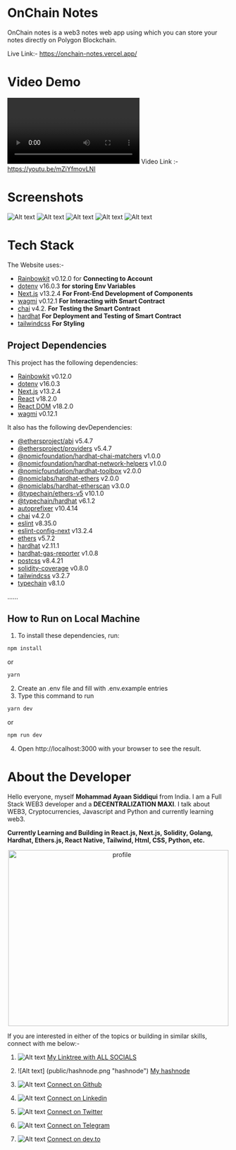 # OnChain Notes
OnChain notes is a web3 notes web app using which you can store your notes directly on Polygon Blockchain.

Live Link:- https://onchain-notes.vercel.app/

# Video Demo
<video src="public/onchain demo.mp4" controls="controls" style="max-width: 730px;"> </video>
Video Link :- https://youtu.be/mZiYfmovLNI
# Screenshots
![Alt text](public/pic5.png "5")
![Alt text](public/pic1.png "1")
![Alt text](public/pic2.png "2")
![Alt text](public/pic3.png "3")
![Alt text](public/pic4.png "4")


# Tech Stack
The Website uses:-
- [Rainbowkit](https://www.npmjs.com/package/@rainbow-me/rainbowkit) v0.12.0 for **Connecting to Account** 
- [dotenv](https://www.npmjs.com/package/dotenv) v16.0.3 **for storing Env Variables**
- [Next.js](https://nextjs.org/) v13.2.4 **For Front-End Development of Components**
- [wagmi](https://www.npmjs.com/package/wagmi) v0.12.1 **For Interacting with Smart Contract**
- [chai](https://www.npmjs.com/package/chai) v4.2. **For Testing the Smart Contract**
- [hardhat](https://www.npmjs.com/package/hardhat) **For Deployment and Testing of Smart Contract**
- [tailwindcss](https://www.npmjs.com/package/tailwindcss) **For Styling**

## Project Dependencies

This project has the following dependencies:
- [Rainbowkit](https://www.npmjs.com/package/@rainbow-me/rainbowkit) v0.12.0
- [dotenv](https://www.npmjs.com/package/dotenv) v16.0.3
- [Next.js](https://nextjs.org/) v13.2.4
- [React](https://reactjs.org/) v18.2.0
- [React DOM](https://reactjs.org/docs/react-dom.html) v18.2.0
- [wagmi](https://www.npmjs.com/package/wagmi) v0.12.1

It also has the following devDependencies:
- [@ethersproject/abi](https://www.npmjs.com/package/@ethersproject/abi) v5.4.7
- [@ethersproject/providers](https://www.npmjs.com/package/@ethersproject/providers) v5.4.7
- [@nomicfoundation/hardhat-chai-matchers](https://www.npmjs.com/package/@nomicfoundation/hardhat-chai-matchers) v1.0.0
- [@nomicfoundation/hardhat-network-helpers](https://www.npmjs.com/package/@nomicfoundation/hardhat-network-helpers) v1.0.0
- [@nomicfoundation/hardhat-toolbox](https://www.npmjs.com/package/@nomicfoundation/hardhat-toolbox) v2.0.0
- [@nomiclabs/hardhat-ethers](https://www.npmjs.com/package/@nomiclabs/hardhat-ethers) v2.0.0
- [@nomiclabs/hardhat-etherscan](https://www.npmjs.com/package/@nomiclabs/hardhat-etherscan) v3.0.0
- [@typechain/ethers-v5](https://www.npmjs.com/package/@typechain/ethers-v5) v10.1.0
- [@typechain/hardhat](https://www.npmjs.com/package/@typechain/hardhat) v6.1.2
- [autoprefixer](https://www.npmjs.com/package/autoprefixer) v10.4.14
- [chai](https://www.npmjs.com/package/chai) v4.2.0
- [eslint](https://www.npmjs.com/package/eslint) v8.35.0
- [eslint-config-next](https://www.npmjs.com/package/eslint-config-next) v13.2.4
- [ethers](https://www.npmjs.com/package/ethers) v5.7.2
- [hardhat](https://www.npmjs.com/package/hardhat) v2.11.1
- [hardhat-gas-reporter](https://www.npmjs.com/package/hardhat-gas-reporter) v1.0.8
- [postcss](https://www.npmjs.com/package/postcss) v8.4.21
- [solidity-coverage](https://www.npmjs.com/package/solidity-coverage) v0.8.0
- [tailwindcss](https://www.npmjs.com/package/tailwindcss) v3.2.7
- [typechain](https://www.npmjs.com/package/typechain) v8.1.0

......

## How to Run on Local Machine

1. To install these dependencies, run:
```bash
npm install
```
or 
```bash
yarn
```
2. Create an .env file and fill with .env.example entries
3. Type this command to run
```bash
yarn dev
```
or 
```bash
npm run dev
```
4. Open http://localhost:3000 with your browser to see the result.

# About the Developer

Hello everyone, myself **Mohammad Ayaan Siddiqui** from India. I am a Full Stack WEB3 developer and a **DECENTRALIZATION MAXI**. I talk about WEB3, Cryptocurrencies, Javascript and Python and currently learning web3.

**Currently Learning and Building in React.js, Next.js, Solidity, Golang, Hardhat, Ethers.js, React Native, Tailwind, Html, CSS, Python, etc.**

<p align="center">
<img src="./public/profile.jpg" alt="profile" style="height: 400px; width:500px;"/>
</p>

If you are interested in either of the topics or building in similar skills, connect with me below:-

1. ![Alt text](public/linktree.png "linktree") [My Linktree with ALL SOCIALS](https://linktr.ee/ayaaneth)

2. ![Alt text] (public/hashnode.png "hashnode") [My hashnode](https://moayaan.hashnode.dev/)

3. ![Alt text](public/github.png "github") [Connect on Github](https://github.com/moayaan1911)

4. ![Alt text](public/linkedin.png "linkedin") [Connect on Linkedin](www.linkedin.com/in/ayaaneth)

5. ![Alt text](public/twitter.png "twitter") [Connect on Twitter](https://www.twitter.com/usdisshitcoin)

6. ![Alt text](public/telegram.png "telegram") [Connect on Telegram](https://t.me/usdisshitcoin)

7. ![Alt text](public/dev.png "dev") [Connect on dev.to](https://dev.to/moayaan1911)